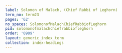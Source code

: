 ```yaml
---
label: Solomon of Malach, (Chief Rabbi of Leghorn)
term_no: term23
pages: '62'
no_spaces: SolomonofMalachChiefRabbiofLeghorn
pid: solomonofmalachchiefrabbiofleghorn
order: '0909'
layout: generic_index_term
collection: index-headings
---
```

